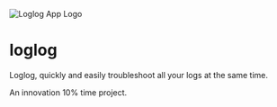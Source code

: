 ![Loglog App Logo](https://github.com/ezzye/repo/logo.png)
# loglog
Loglog, quickly and easily troubleshoot all your logs at the same time.

An innovation 10% time project.
